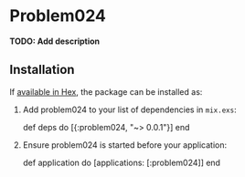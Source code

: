 # Problem024

**TODO: Add description**

## Installation

If [available in Hex](https://hex.pm/docs/publish), the package can be installed as:

  1. Add problem024 to your list of dependencies in `mix.exs`:

        def deps do
          [{:problem024, "~> 0.0.1"}]
        end

  2. Ensure problem024 is started before your application:

        def application do
          [applications: [:problem024]]
        end

